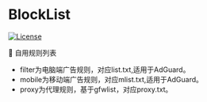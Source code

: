 # BlockList
[![License](https://img.shields.io/github/license/kimi360/BlockList)](https://github.com/kimi360/BlockList/blob/main/LICENSE)

:peach: 自用规则列表
- filter为电脑端广告规则，对应list.txt,适用于AdGuard。
- mobile为移动端广告规则，对应mlist.txt,适用于AdGuard。
- proxy为代理规则，基于gfwlist，对应proxy.txt。
